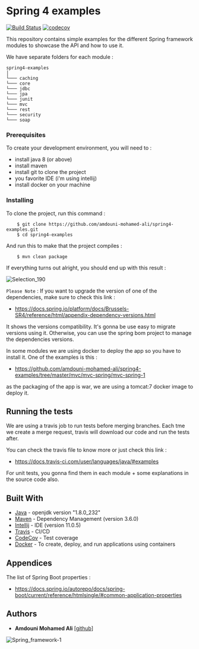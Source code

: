 # Spring 4 examples

[![Build Status](https://travis-ci.org/amdouni-mohamed-ali/spring4-examples.svg?branch=master)](https://travis-ci.org/amdouni-mohamed-ali/spring4-examples)
[![codecov](https://codecov.io/gh/amdouni-mohamed-ali/spring4-examples/branch/master/graph/badge.svg)](https://codecov.io/gh/amdouni-mohamed-ali/spring4-examples)

This repository contains simple examples for the different Spring framework modules to showcase the API and how to use it.

We have separate folders for each module :

```
spring4-examples
│
└─── caching
└─── core
└─── jdbc
└─── jpa
└─── junit
└─── mvc
└─── rest
└─── security
└─── soap
```

### Prerequisites

To create your development environment, you will need to :

- install java 8 (or above)
- install maven
- install git to clone the project
- you favorite IDE (i'm using intellij) 
- install docker on your machine

### Installing

To clone the project, run this command :

```
    $ git clone https://github.com/amdouni-mohamed-ali/spring4-examples.git
    $ cd spring4-examples
```

And run this to make that the project compiles :

```
    $ mvn clean package
```

If everything turns out alright, you should end up with this result :

![Selection_190](https://user-images.githubusercontent.com/16627692/72629898-7ec20480-3951-11ea-8cd5-e1274dd00934.png)

`Please Note` : If you want to upgrade the version of one of the dependencies, make sure to check this link :

- https://docs.spring.io/platform/docs/Brussels-SR4/reference/html/appendix-dependency-versions.html

It shows the versions compatibility. It's gonna be use easy to migrate versions using it. Otherwise, you can use the spring bom project to manage the dependencies versions. 

In some modules we are using docker to deploy the app so you have to install it. One of the examples is this :

- https://github.com/amdouni-mohamed-ali/spring4-examples/tree/master/mvc/mvc-spring/mvc-spring-1

as the packaging of the app is war, we are using a tomcat:7 docker image to deploy it.

## Running the tests

We are using a travis job to run tests before merging branches. Each tme we create a merge request, travis will download our code and run the tests after.

You can check the travis file to know more or just check this link :

- https://docs.travis-ci.com/user/languages/java/#examples

For unit tests, you gonna find them in each module + some explanations in the source code also.

## Built With

* [Java](https://openjdk.java.net/) - openjdk version "1.8.0_232"
* [Maven](https://maven.apache.org/) - Dependency Management (version 3.6.0)
* [Intellij](https://www.jetbrains.com/) - IDE (version 11.0.5)
* [Travis](http://travis-ci.org/) - CI/CD
* [CodeCov](https://codecov.io/) - Test coverage
* [Docker](https://www.docker.com/) - To create, deploy, and run applications using containers

## Appendices

The list of Spring Boot properties :

- https://docs.spring.io/autorepo/docs/spring-boot/current/reference/htmlsingle/#common-application-properties

## Authors

* **Amdouni Mohamed Ali** [[github](https://github.com/amdouni-mohamed-ali)]

![Spring_framework-1](https://user-images.githubusercontent.com/16627692/72637378-7671c580-3961-11ea-8d00-3f5624480783.png)
